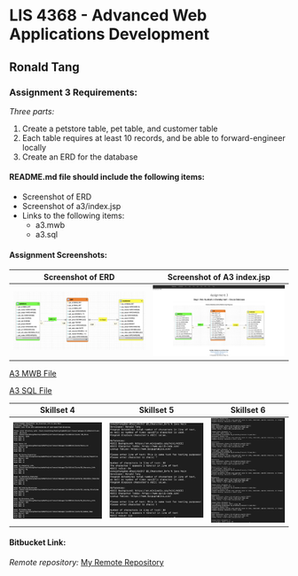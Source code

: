 # LIS 4368 - Advanced Web Applications Development 

## Ronald Tang

### Assignment 3 Requirements:

*Three parts:*

1. Create a petstore table, pet table, and customer table
2. Each table requires at least 10 records, and be able to forward-engineer locally
3. Create an ERD for the database

#### README.md file should include the following items:

* Screenshot of ERD
* Screenshot of a3/index.jsp
* Links to the following items:
    * a3.mwb
    * a3.sql

#### Assignment Screenshots:

| Screenshot of ERD | Screenshot of A3 index.jsp
| ---------- | ---------- |
| ![ERD Screenshot](img/erd.png) | ![Index page Screenshot](img/index.png) |

[A3 MWB File](docs/a3.mwb "A3 ERD in .mwb format") 
 
[A3 SQL File](docs/a3.sql "A3 SQL Script")  

| Skillset 4 | Skillset 5 | Skillset 6 |
| ---------- | ---------- | ---------- |
| ![Screenshot of Skillset 1](img/ss4.png) | ![Screenshot of Skillset 2](img/ss5.png) | ![Screenshot of Skillset 3](img/ss6.png) |

#### Bitbucket Link:

*Remote repository:*
[My Remote Repository ](https://bitbucket.org/ronaldtang1/lis4368/ "My Remote Repository")